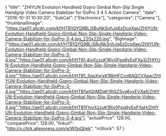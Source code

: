 {
	"title": "ZHIYUN Evolution Handheld Gopro Gimbal Non-Slip Single Handgrip Video Camera Stabilizer for GoPro 3 4 5 Action Camera",
	"date": "2018-10-31 10:30:20",
	"SubCat": ["Electronics"],
	"categories": ["Camera "],
	"thumbnailImage": "https://ae01.alicdn.com/kf/HTB1QYQ9BLiSBuNkSnhJq6zDcpXap/ZHIYUN-Evolution-Handheld-Gopro-Gimbal-Non-Slip-Single-Handgrip-Video-Camera-Stabilizer-for-GoPro-3-4.jpg_220x220.jpg",
	"BigImage": ["https://ae01.alicdn.com/kf/HTB1QYQ9BLiSBuNkSnhJq6zDcpXap/ZHIYUN-Evolution-Handheld-Gopro-Gimbal-Non-Slip-Single-Handgrip-Video-Camera-Stabilizer-for-GoPro-3-4.jpg","https://ae01.alicdn.com/kf/HTB1.4ivXzzuK1Rjy0Fpq6yEpFXa3/ZHIYUN-Evolution-Handheld-Gopro-Gimbal-Non-Slip-Single-Handgrip-Video-Camera-Stabilizer-for-GoPro-3-4.jpg","https://ae01.alicdn.com/kf/HTB1_SqsXyrxK1RkHFCcq6AQCVXaw/ZHIYUN-Evolution-Handheld-Gopro-Gimbal-Non-Slip-Single-Handgrip-Video-Camera-Stabilizer-for-GoPro-3-4.jpg","https://ae01.alicdn.com/kf/HTB1wIQjiMDqK1RjSZSyq6yxEVXa9/ZHIYUN-Evolution-Handheld-Gopro-Gimbal-Non-Slip-Single-Handgrip-Video-Camera-Stabilizer-for-GoPro-3-4.jpg","https://ae01.alicdn.com/kf/HTB1FhivXzzuK1Rjy0Fpq6yEpFXaH/ZHIYUN-Evolution-Handheld-Gopro-Gimbal-Non-Slip-Single-Handgrip-Video-Camera-Stabilizer-for-GoPro-3-4.jpg"],
	"actualPrice": 128.00,
	"comparePrice": 129.00,
	"linkurl": "http://s.click.aliexpress.com/e/W0pQhkk",
	"inStock": 57
}
